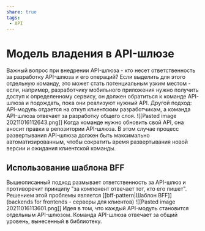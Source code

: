 ```yaml
---
share: true
tags:
 - API
---
```

# Модель владения в API-шлюзе
Важный вопрос при внедрении API-шлюза - кто несет ответственность за разработку API-шлюза и его операций? Если выделить для этого отдельную команду, это может стать потенциальным узким местом - если, например, разработчику мобильного приложения нужно получить доступ к определенному сервису, он должен обратиться к команде API-шлюза и подождать, пока они реализуют нужный API.
Другой подход: API-модуль отдается на откуп клиентским разработчикам, а команда API-шлюза отвечает за разработку общего слоя.
![[Pasted image 20211016112643.png]]
Когда команде нужно обновить свой API, она вносит правки в репозитории API-шлюза.
В этом случае процесс развертывания API-шлюза должен быть максимально автоматизированным, чтобы сократить время развертывания новой версии и ожидания клиентской команды.
## Использование шаблона BFF
Вышеописанный подход размывает ответственность за API-шлюз и противоречит принципу "за компонент отвечает тот, кто его пишет". Решением этой проблемы является [[bff-pattern|Шаблон BFF]] (backends for frontends - серверы для клиентов)
![[Pasted image 20211016113601.png]]
Идея в том, что каждый API-модуль становится отдельным API-шлюзом. Команда API-шлюза отвечает за общий уровень, вынесенный в библиотеку.